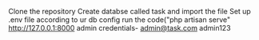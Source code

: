 Clone the repository
Create databse called task and import the file 
Set up .env file according to ur db config
run the code("php artisan serve"
http://127.0.0.1:8000
admin credentials- admin@task.com
                   admin123
